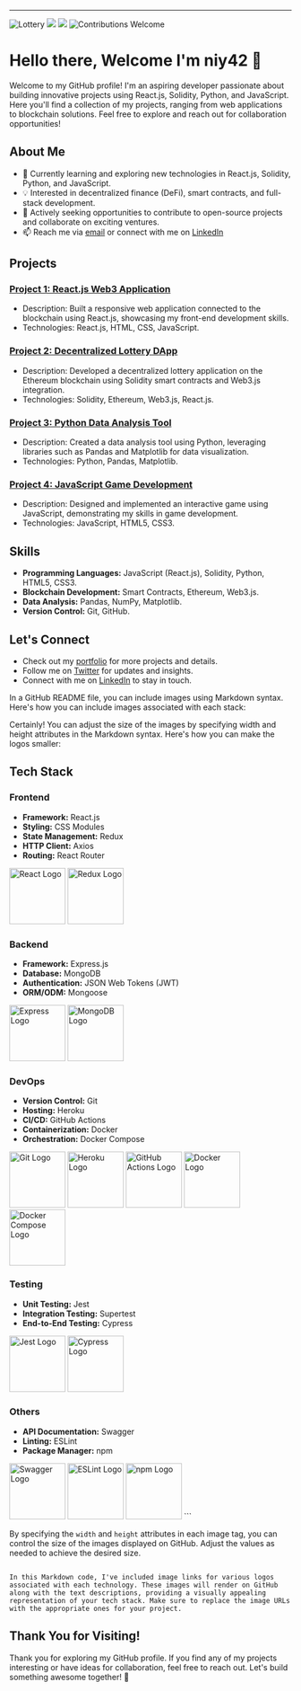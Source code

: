 ---
![Lottery](https://img.shields.io/badge/Language-Solidity-brightgreen)
![](https://img.shields.io/badge/Language-Python-red)
![](https://img.shields.io/badge/Language-Javascript-yellow)
![Contributions Welcome](https://img.shields.io/badge/Contributions-Welcome-orange)
# Hello there, Welcome I'm niy42 👋

Welcome to my GitHub profile! I'm an aspiring developer passionate about building innovative projects using React.js, Solidity, Python, and JavaScript. Here you'll find a collection of my projects, ranging from web applications to blockchain solutions. Feel free to explore and reach out for collaboration opportunities!

## About Me

- 🌱 Currently learning and exploring new technologies in React.js, Solidity, Python, and JavaScript.
- 💡 Interested in decentralized finance (DeFi), smart contracts, and full-stack development.
- 🚀 Actively seeking opportunities to contribute to open-source projects and collaborate on exciting ventures.
- 📫 Reach me via [email](mailto:obanlaniyi42@gmail.com) or connect with me on [LinkedIn](https://www.linkedin.com/in/adeniyi-obanla-3a137914b/)

## Projects

### [Project 1: React.js Web3 Application](https://github.com/niy42/Web3.0)
- Description: Built a responsive web application connected to the blockchain using React.js, showcasing my front-end development skills.
- Technologies: React.js, HTML, CSS, JavaScript.

### [Project 2: Decentralized Lottery DApp](link-to-project-repo)
- Description: Developed a decentralized lottery application on the Ethereum blockchain using Solidity smart contracts and Web3.js integration.
- Technologies: Solidity, Ethereum, Web3.js, React.js.

### [Project 3: Python Data Analysis Tool](link-to-project-repo)
- Description: Created a data analysis tool using Python, leveraging libraries such as Pandas and Matplotlib for data visualization.
- Technologies: Python, Pandas, Matplotlib.

### [Project 4: JavaScript Game Development](link-to-project-repo)
- Description: Designed and implemented an interactive game using JavaScript, demonstrating my skills in game development.
- Technologies: JavaScript, HTML5, CSS3.

## Skills

- **Programming Languages:** JavaScript (React.js), Solidity, Python, HTML5, CSS3.
- **Blockchain Development:** Smart Contracts, Ethereum, Web3.js.
- **Data Analysis:** Pandas, NumPy, Matplotlib.
- **Version Control:** Git, GitHub.

## Let's Connect

- Check out my [portfolio](link-to-portfolio) for more projects and details.
- Follow me on [Twitter](https://twitter.com/@yung_0x7) for updates and insights.
- Connect with me on [LinkedIn](https://www.linkedin.com/in/adeniyi-obanla-3a137914b/) to stay in touch.

 In a GitHub README file, you can include images using Markdown syntax. Here's how you can include images associated with each stack:

Certainly! You can adjust the size of the images by specifying width and height attributes in the Markdown syntax. Here's how you can make the logos smaller:

## Tech Stack

### Frontend
- **Framework:** React.js
- **Styling:** CSS Modules
- **State Management:** Redux
- **HTTP Client:** Axios
- **Routing:** React Router

<img src="https://upload.wikimedia.org/wikipedia/commons/a/a7/React-icon.svg" alt="React Logo" width="100" height="100">
<img src="https://redux.js.org/img/redux.svg" alt="Redux Logo" width="100" height="100">

### Backend
- **Framework:** Express.js
- **Database:** MongoDB
- **Authentication:** JSON Web Tokens (JWT)
- **ORM/ODM:** Mongoose

<img src="https://upload.wikimedia.org/wikipedia/commons/6/64/Expressjs.png" alt="Express Logo" width="100" height="100">
<img src="https://webassets.mongodb.com/_com_assets/cms/mongodb_logo1-76twgcu2dm.png" alt="MongoDB Logo" width="100" height="100">

### DevOps
- **Version Control:** Git
- **Hosting:** Heroku
- **CI/CD:** GitHub Actions
- **Containerization:** Docker
- **Orchestration:** Docker Compose

<img src="https://git-scm.com/images/logos/downloads/Git-Icon-1788C.png" alt="Git Logo" width="100" height="100">
<img src="https://brand.heroku.com/static/media/heroku-logotype-vertical.81d6f3d3.svg" alt="Heroku Logo" width="100" height="100">
<img src="https://github.githubassets.com/images/modules/logos_page/GitHub-Actions.svg" alt="GitHub Actions Logo" width="100" height="100">
<img src="https://www.docker.com/sites/default/files/d8/2019-07/Moby-logo.png" alt="Docker Logo" width="100" height="100">
<img src="https://www.docker.com/sites/default/files/d8/2019-07/horizontal-logo-monochromatic-white.png" alt="Docker Compose Logo" width="100" height="100">

### Testing
- **Unit Testing:** Jest
- **Integration Testing:** Supertest
- **End-to-End Testing:** Cypress

<img src="https://jestjs.io/img/jest.svg" alt="Jest Logo" width="100" height="100">
<img src="https://avatars.githubusercontent.com/u/8908513?s=200&v=4" alt="Cypress Logo" width="100" height="100">

### Others
- **API Documentation:** Swagger
- **Linting:** ESLint
- **Package Manager:** npm

<img src="https://avatars.githubusercontent.com/u/7658037?s=200&v=4" alt="Swagger Logo" width="100" height="100">
<img src="https://eslint.org/img/logo.svg" alt="ESLint Logo" width="100" height="100">
<img src="https://upload.wikimedia.org/wikipedia/commons/thumb/d/db/Npm-logo.svg/800px-Npm-logo.svg.png" alt="npm Logo" width="100" height="100">
```

By specifying the `width` and `height` attributes in each image tag, you can control the size of the images displayed on GitHub. Adjust the values as needed to achieve the desired size.
```

In this Markdown code, I've included image links for various logos associated with each technology. These images will render on GitHub along with the text descriptions, providing a visually appealing representation of your tech stack. Make sure to replace the image URLs with the appropriate ones for your project.
```
## Thank You for Visiting!

Thank you for exploring my GitHub profile. If you find any of my projects interesting or have ideas for collaboration, feel free to reach out. Let's build something awesome together! 🚀

<!--
**niy42/niy42** is a ✨ _special_ ✨ repository because its `README.md` (this file) appears on your GitHub profile.

Here are some ideas to get you started:

- 🔭 I’m currently working on ...
- 🌱 I’m currently learning ...
- 👯 I’m looking to collaborate on ...
- 🤔 I’m looking for help with ...
- 💬 Ask me about ...
- 📫 How to reach me: ...
- 😄 Pronouns: ...
- ⚡ Fun fact: ...
-->
